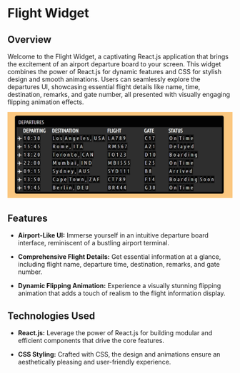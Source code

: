 # Flight Widget

## Overview

Welcome to the Flight Widget, a captivating React.js application that brings the excitement of an airport departure board to your screen. This widget combines the power of React.js for dynamic features and CSS for stylish design and smooth animations. Users can seamlessly explore the departures UI, showcasing essential flight details like name, time, destination, remarks, and gate number, all presented with visually engaging flipping animation effects.

<img src="/public/deapartures.gif" alt="departures"></img>

## Features

- **Airport-Like UI:**
  Immerse yourself in an intuitive departure board interface, reminiscent of a bustling airport terminal.

- **Comprehensive Flight Details:**
  Get essential information at a glance, including flight name, departure time, destination, remarks, and gate number.

- **Dynamic Flipping Animation:**
  Experience a visually stunning flipping animation that adds a touch of realism to the flight information display.

## Technologies Used

- **React.js:**
  Leverage the power of React.js for building modular and efficient components that drive the core features.

- **CSS Styling:**
  Crafted with CSS, the design and animations ensure an aesthetically pleasing and user-friendly experience.
